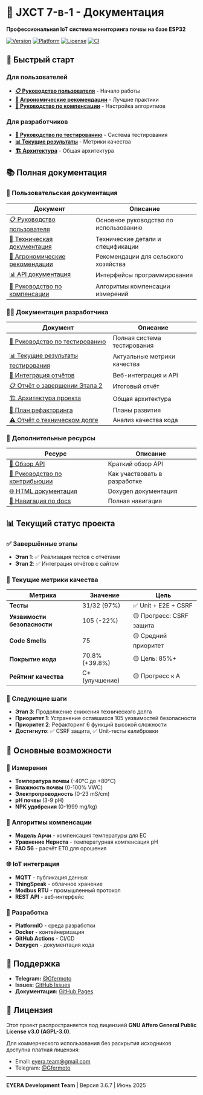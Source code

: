 # 🌱 JXCT 7-в-1 - Документация

**Профессиональная IoT система мониторинга почвы на базе ESP32**

[![Version](https://img.shields.io/github/v/tag/Gfermoto/soil-sensor-7in1?color=blue&label=version)](https://github.com/Gfermoto/soil-sensor-7in1/releases)
[![Platform](https://img.shields.io/badge/platform-ESP32-green.svg)](https://www.espressif.com/en/products/socs/esp32)
[![License](https://img.shields.io/github/license/Gfermoto/soil-sensor-7in1?color=yellow&label=license)](LICENSE)
[![CI](https://github.com/Gfermoto/soil-sensor-7in1/actions/workflows/ci.yml/badge.svg?branch=main)](https://github.com/Gfermoto/soil-sensor-7in1/actions/workflows/ci.yml)

## 🚀 Быстрый старт

### Для пользователей
- **[📋 Руководство пользователя](manuals/USER_GUIDE.md)** - Начало работы
- **[🌱 Агрономические рекомендации](manuals/AGRO_RECOMMENDATIONS.md)** - Лучшие практики
- **[🔬 Руководство по компенсации](manuals/COMPENSATION_GUIDE.md)** - Настройка алгоритмов

### Для разработчиков
- **[🧪 Руководство по тестированию](TESTING_GUIDE.md)** - Система тестирования
- **[📊 Текущие результаты](CURRENT_TEST_RESULTS.md)** - Метрики качества
- **[🏗️ Архитектура](dev/ARCH_OVERALL.md)** - Общая архитектура

## 📚 Полная документация

### 👥 Пользовательская документация
| Документ | Описание |
|----------|----------|
| [📋 Руководство пользователя](manuals/USER_GUIDE.md) | Основное руководство по использованию |
| [🔧 Техническая документация](manuals/TECHNICAL_DOCS.md) | Технические детали и спецификации |
| [🌱 Агрономические рекомендации](manuals/AGRO_RECOMMENDATIONS.md) | Рекомендации для сельского хозяйства |
| [📊 API документация](manuals/API.md) | Интерфейсы программирования |
| [🔬 Руководство по компенсации](manuals/COMPENSATION_GUIDE.md) | Алгоритмы компенсации измерений |

### 👨‍💻 Документация разработчика
| Документ | Описание |
|----------|----------|
| [🧪 Руководство по тестированию](TESTING_GUIDE.md) | Полная система тестирования |
| [📊 Текущие результаты тестирования](CURRENT_TEST_RESULTS.md) | Актуальные метрики качества |
| [🔄 Интеграция отчётов](REPORTS_INTEGRATION.md) | Веб-интеграция и API |
| [📋 Отчёт о завершении Этапа 2](STAGE_2_COMPLETION_REPORT.md) | Итоговый отчёт |
| [🏗️ Архитектура проекта](dev/ARCH_OVERALL.md) | Общая архитектура |
| [🔧 План рефакторинга](dev/QA_REFACTORING_PLAN_2025H2.md) | Планы развития |
| [⚠️ Отчёт о техническом долге](dev/TECH_DEBT_REPORT_2025-06.md) | Анализ качества кода |

### 📖 Дополнительные ресурсы
| Ресурс | Описание |
|--------|----------|
| [📄 Обзор API](api-overview.md) | Краткий обзор API |
| [🔧 Руководство по контрибьюции](CONTRIBUTING_DOCS.md) | Как участвовать в разработке |
| [🌐 HTML документация](html/) | Doxygen документация |
| [📖 Навигация по docs](README.md) | Полная навигация |

## 📊 Текущий статус проекта

### ✅ Завершённые этапы
- **Этап 1**: ✅ Реализация тестов с отчётами
- **Этап 2**: ✅ Интеграция отчётов с сайтом

### 🎯 Текущие метрики качества
| Метрика | Значение | Цель |
|---------|----------|------|
| **Тесты** | 31/32 (97%) | ✅ Unit + E2E + CSRF |
| **Уязвимости безопасности** | 105 (-22%) | 🟡 Прогресс: CSRF защита |
| **Code Smells** | 75 | 🟡 Средний приоритет |
| **Покрытие кода** | 70.8% (+39.8%) | 🟡 Цель: 85%+ |
| **Рейтинг качества** | C+ (улучшение) | 🟡 Прогресс к A |

### 🚀 Следующие шаги
- **Этап 3**: Продолжение снижения технического долга
- **Приоритет 1**: Устранение оставшихся 105 уязвимостей безопасности
- **Приоритет 2**: Рефакторинг 6 функций высокой сложности
- **Достигнуто**: ✅ CSRF защита, ✅ Unit-тесты калибровки

## 🔧 Основные возможности

### 🌱 Измерения
- **Температура почвы** (-40°C до +80°C)
- **Влажность почвы** (0-100% VWC)
- **Электропроводность** (0-23 mS/cm)
- **pH почвы** (3-9 pH)
- **NPK удобрения** (0-1999 mg/kg)

### 🧠 Алгоритмы компенсации
- **Модель Арчи** - компенсация температуры для EC
- **Уравнение Нернста** - температурная компенсация pH
- **FAO 56** - расчёт ET0 для орошения

### 🌐 IoT интеграция
- **MQTT** - публикация данных
- **ThingSpeak** - облачное хранение
- **Modbus RTU** - промышленный протокол
- **REST API** - веб-интерфейс

### 🔧 Разработка
- **PlatformIO** - среда разработки
- **Docker** - контейнеризация
- **GitHub Actions** - CI/CD
- **Doxygen** - документация кода

## 🤝 Поддержка

- **Telegram:** [@Gfermoto](https://t.me/Gfermoto)
- **Issues:** [GitHub Issues](https://github.com/Gfermoto/soil-sensor-7in1/issues)
- **Документация:** [GitHub Pages](https://gfermoto.github.io/soil-sensor-7in1/)

## 📄 Лицензия

Этот проект распространяется под лицензией **GNU Affero General Public License v3.0 (AGPL-3.0)**.

Для коммерческого использования без раскрытия исходников доступна платная лицензия:
- Email: eyera.team@gmail.com
- Telegram: [@Gfermoto](https://t.me/Gfermoto)

---

**EYERA Development Team** | Версия 3.6.7 | Июнь 2025

